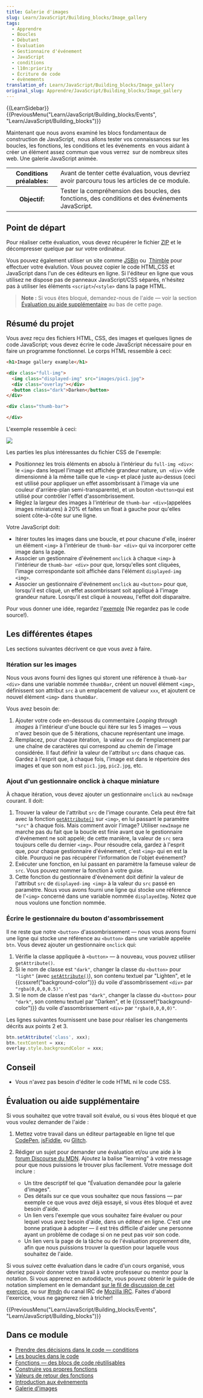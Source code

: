 ```yaml
---
title: Galerie d'images
slug: Learn/JavaScript/Building_blocks/Image_gallery
tags:
  - Apprendre
  - Boucles
  - Débutant
  - Evaluation
  - Gestionnaire d'événement
  - JavaScript
  - conditions
  - l10n:priority
  - Écriture de code
  - évènements
translation_of: Learn/JavaScript/Building_blocks/Image_gallery
original_slug: Apprendre/JavaScript/Building_blocks/Image_gallery
---
```

{{LearnSidebar}}{{PreviousMenu("Learn/JavaScript/Building_blocks/Events", "Learn/JavaScript/Building_blocks")}}

Maintenant que nous avons examiné les blocs fondamentaux de construction de JavaScript,  nous allons tester vos connaissances sur les boucles, les fonctions, les conditions et les événements  en vous aidant à créer un élément assez commun que vous verrez  sur de nombreux sites web. Une galerie JavaScript animée.

<table class="standard-table">
  <tbody>
    <tr>
      <th scope="row">Conditions préalables:</th>
      <td>
        Avant de tenter cette évaluation, vous devriez avoir parcouru tous les
        articles de ce module. 
      </td>
    </tr>
    <tr>
      <th scope="row">Objectif:</th>
      <td>
        Tester la compréhension des boucles, des fonctions, des conditions et
        des événements JavaScript.
      </td>
    </tr>
  </tbody>
</table>

## Point de départ

Pour réaliser cette évaluation, vous devez récupérer le fichier [ZIP](https://github.com/mdn/learning-area/blob/master/javascript/building-blocks/gallery/gallery-start.zip?raw=true) et le décompresser quelque par sur votre ordinateur.

Vous pouvez également utiliser un site comme [JSBin](http://jsbin.com/) ou  [Thimble](https://thimble.mozilla.org/) pour effectuer votre évalution. Vous pouvez copier le code HTML,CSS et JavaScript dans l'un de ces éditeurs en ligne. Si l'éditeur en ligne que vous utilisez ne dispose pas de panneaux JavaScript/CSS séparés, n'hésitez pas à utiliser les éléments `<script>`/`<style>` dans la page HTML.

> **Note :** Si vous êtes bloqué, demandez-nous de l'aide — voir la section [Évaluation ou aide supplémentaire](#évaluation_ou_aide_supplémentaire) au bas de cette page.

## Résumé du projet

Vous avez reçu des fichiers HTML, CSS, des images et quelques lignes de code JavaScript; vous devez écrire le code JavaScript nécessaire pour en faire un programme fonctionnel. Le corps HTML ressemble à ceci:

```html
<h1>Image gallery example</h1>

<div class="full-img">
  <img class="displayed-img" src="images/pic1.jpg">
  <div class="overlay"></div>
  <button class="dark">Darken</button>
</div>

<div class="thumb-bar">

</div>
```

L'exemple ressemble à ceci:

![](gallery.png)

Les parties les plus intéressantes du fichier CSS de l'exemple:

- Positionnez les trois éléments en absolu à l’intérieur du `full-img <div>`: le `<img>` dans lequel l’image est affichée grandeur nature, un  `<div>` vide dimensionné à la même taille que le `<img>` et placé juste au-dessus (ceci est utilisé pour appliquer un effet assombrissant à l'image via une couleur d'arrière-plan semi-transparente), et un bouton `<button>`qui est utilisé pour contrôler l'effet d'assombrissement.
- Réglez la largeur des images à l'intérieur de `thumb-bar <div>`(appelées images miniatures) à 20% et faites un float à gauche pour qu'elles soient côte-à-côte sur une ligne.

Votre JavaScript doit:

- Itérer toutes les images dans une boucle, et pour chacune d'elle, insérer un élément `<img>` à l'intérieur de `thumb-bar <div>` qui va incorporer cette image dans la page.
- Associer un gestionnaire d'événement `onclick` à chaque `<img>` à l'intérieur de `thumb-bar <div>` pour que, lorsqu'elles sont cliquées, l'image correspondante soit affichée dans l'élément `displayed-img <img>`.
- Associer un gestionnaire d'événement `onclick` au `<button>` pour que, lorsqu'il est cliqué, un effet assombrissant soit appliqué à l'image grandeur nature. Losrqu'il est cliqué à nouveau, l'effet doit disparaitre.

Pour vous donner une idée, regardez l'[exemple](http://mdn.github.io/learning-area/javascript/building-blocks/gallery/) (Ne regardez pas le code source!).

## Les différentes étapes

Les sections suivantes décrivent ce que vous avez à faire.

### Itération sur les images

Nous vous avons fourni des lignes qui storent une référence à `thumb-bar <div>` dans une variable nommée `thumbBar`, créent un nouvel élément `<img>`, définissent son attribut `src` à un emplacement de valueur `xxx`, et ajoutent ce nouvel élément `<img>` dans `thumbBar`.

Vous avez besoin de:

1.  Ajouter votre code en-dessous du commentaire _Looping through images_ à l'intérieur d'une boucle qui itère sur les 5 images — vous n'avez besoin que de 5 itérations, chacune représentant une image.
2.  Remplacez, pour chaque itération,  la valeur `xxx` de l'emplacement par une chaîne de caractères qui correspond au chemin de l'image considérée. Il faut définir la valeur de l'attribut `src` dans chaque cas. Gardez à l'esprit que, à chaque fois, l'image est dans le répertoire des images et que son nom est `pic1.jpg`, `pic2.jpg`, etc.

### Ajout d'un gestionnaire onclick à chaque miniature

À chaque itération, vous devez ajouter un gestionnaire `onclick` au `newImage` courant. Il doit:

1.  Trouver la valeur de l'attribut `src` de l'image courante. Cela peut être fait avec la fonction [`getAttribute()`](/fr/docs/Web/API/Element/getAttribute) sur `<img>`, en lui passant le paramètre `"src"` à chaque fois. Mais comment avoir l'image? Utiliser `newImage` ne marche pas du fait que la boucle est finie avant que le gestionnaire d'événement ne soit appelé; de cette manière, la valeur de `src` sera toujours celle du dernier `<img>`. Pour résoudre cela, gardez à l'esprit que, pour chaque gestionnaire d'événement, c'est `<img>` qui en est la cible. Pourquoi ne pas récupérer l'information de l'objet événement?
2.  Exécuter une fonction, en lui passant en paramètre la fameuse valeur de `src`. Vous pouvez nommer la fonction à votre guise.
3.  Cette fonction du gestionnaire d'événement doit définir la valeur de l'attribut `src` de `displayed-img <img>` à la valeur du `src` passé en paramètre. Nous vous avons fourni une ligne qui stocke une référence de l'`<img>` concerné dans une variable nommée `displayedImg`. Notez que nous voulons une fonction nommée.

### Écrire le gestionnaire du bouton d'assombrissement

Il ne reste que notre `<button>` d'assombrissement — nous vous avons fourni une ligne qui stocke une référence au `<button>` dans une variable appelée `btn`. Vous devez ajouter un gestionnaire `onclick` qui:

1.  Vérifie la classe appliquée à `<button>` — à nouveau, vous pouvez utiliser `getAttribute()`.
2.  Si le nom de classe est `"dark"`, changer la classe du `<button>` pour `"light"` (avec [`setAttribute()`](/fr/docs/Web/API/Element/setAttribute)), son contenu textuel par "Lighten", et le {{cssxref("background-color")}} du voile d'assombrissement `<div>` par `"rgba(0,0,0,0.5)"`.
3.  Si le nom de classe n'est pas `"dark"`, changer la classe du `<button>` pour `"dark"`, son contenu textuel par "Darken", et le {{cssxref("background-color")}} du voile d'assombrissement `<div>` par `"rgba(0,0,0,0)"`.

Les lignes suivantes fournissent une base pour réaliser les changements  décrits aux points 2 et 3.

```js
btn.setAttribute('class', xxx);
btn.textContent = xxx;
overlay.style.backgroundColor = xxx;
```

## Conseil

- Vous n'avez pas besoin d'éditer le code HTML ni le code CSS.

## Évaluation ou aide supplémentaire

Si vous souhaitez que votre travail soit évalué, ou si vous êtes bloqué et que vous voulez demander de l'aide :

1.  Mettez votre travail dans un éditeur partageable en ligne tel que [CodePen](https://codepen.io/), [jsFiddle](https://jsfiddle.net/), ou [Glitch](https://glitch.com/).
2.  Rédiger un sujet pour demander une évaluation et/ou une aide à le [forum Discourse du MDN](https://discourse.mozilla.org/c/mdn). Ajoutez la balise "learning" à votre message pour que nous puissions le trouver plus facilement. Votre message doit inclure :

    - Un titre descriptif tel que "Évaluation demandée pour la galerie d'images".
    - Des détails sur ce que vous souhaitez que nous fassions — par exemple ce que vous avez déjà essayé, si vous êtes bloqué et avez besoin d'aide.
    - Un lien vers l'exemple que vous souhaitez faire évaluer ou pour lequel vous avez besoin d'aide, dans un éditeur en ligne. C'est une bonne pratique à adopter — il est très difficile d'aider une personne ayant un problème de codage si on ne peut pas voir son code.
    - Un lien vers la page de la tâche ou de l'évaluation proprement dite, afin que nous puissions trouver la question pour laquelle vous souhaitez de l'aide.

Si vous suivez cette évaluation dans le cadre d'un cours organisé, vous devriez pouvoir donner votre travail à votre professeur ou mentor pour la notation. Si vous apprenez en autodidacte, vous pouvez obtenir le guide de notation simplement en le demandant [sur le fil de discussion de cet exercice](https://discourse.mozilla.org/t/image-gallery-assessment/24687), ou sur [#mdn](irc://irc.mozilla.org/mdn) du canal IRC de [Mozilla IRC](https://wiki.mozilla.org/IRC). Faites d'abord l'exercice, vous ne gagnerez rien à tricher!

{{PreviousMenu("Learn/JavaScript/Building_blocks/Events", "Learn/JavaScript/Building_blocks")}}

## Dans ce module

- [Prendre des décisions dans le code — conditions](/fr/docs/Apprendre/JavaScript/Building_blocks/conditionals)
- [Les boucles dans le code](/fr/docs/Apprendre/JavaScript/Building_blocks/Looping_code)
- [Fonctions — des blocs de code réutilisables](/fr/docs/Apprendre/JavaScript/Building_blocks/Fonctions)
- [Construire vos propres fonctions](/fr/docs/Apprendre/JavaScript/Building_blocks/Build_your_own_function)
- [Valeurs de retour des fonctions](/fr/docs/Apprendre/JavaScript/Building_blocks/Return_values)
- [Introduction aux événements](/fr/docs/Apprendre/JavaScript/Building_blocks/Ev%C3%A8nements)
- [Galerie d'images](/fr/docs/Apprendre/JavaScript/Building_blocks/Image_gallery)
